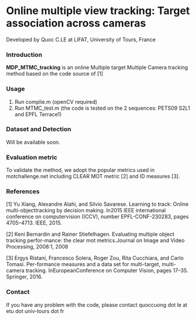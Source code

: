 # Online multiple view tracking: Target association across cameras  

Developed by Quoc C.LE at LIFAT, University of Tours, France

### Introduction

**MDP_MTMC_tracking** is an online Multiple target Multiple Camera tracking method based on the code source of [1]

### Usage

1. Run complie.m (openCV required)
2. Run MTMC_test.m (the code is tested on the 2 sequences: PETS09 S2L1 and EPFL Terrace1)

### Dataset and Detection

Will be available soon.

### Evaluation metric

To validate the method, we adopt the popular metrics used in motchallenge.net including CLEAR MOT metric [2] and ID measures [3].

### References

[1] Yu Xiang, Alexandre Alahi, and Silvio Savarese. Learning to track: Online multi-objecttracking  by  decision  making.   In2015 IEEE international conference on computervision (ICCV), number EPFL-CONF-230283, pages 4705–4713. IEEE, 2015.

[2] Keni Bernardin and Rainer Stiefelhagen.  Evaluating multiple object tracking perfor-mance: the clear mot metrics.Journal on Image and Video Processing, 2008:1, 2008

[3] Ergys Ristani, Francesco Solera, Roger Zou, Rita Cucchiara, and Carlo Tomasi.  Per-formance measures and a data set for multi-target, multi-camera tracking. InEuropeanConference on Computer Vision, pages 17–35. Springer, 2016.

### Contact

If you have any problem with the code, please contact quoccuong dot le at etu dot univ-tours dot fr
